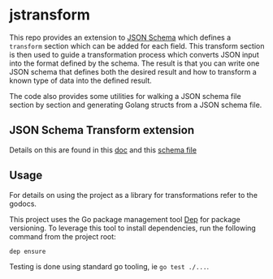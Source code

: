 # jstransform

This repo provides an extension to [JSON Schema](http://json-schema.org/) which defines a `transform` section which can be added for each field.
This transform section is then used to guide a transformation process which converts JSON input into the format defined by the schema.
The result is that you can write one JSON schema that defines both the desired result and how to transform a known type of data into the defined result.

The code also provides some utilities for walking a JSON schema file section by section and generating Golang structs from a JSON schema file.

## JSON Schema Transform extension
Details on this are found in this [doc]() and this [schema file]()

## Usage
For details on using the project as a library for transformations refer to the godocs.

This project uses the Go package management tool [Dep](https://github.com/golang/dep) for package versioning.
To leverage this tool to install dependencies, run the following command from the project root:

    dep ensure

Testing is done using standard go tooling, ie `go test ./...`.
